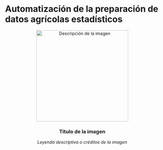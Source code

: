 # Automatización de la preparación de datos agrícolas estadísticos

<div align="center">
  <img src="ruta-de-tu-imagen.jpg" alt="Descripción de la imagen" width="300">
  <h3>Título de la imagen</h3>
  <p><em>Leyenda descriptiva o créditos de la imagen</em></p>
</div>
